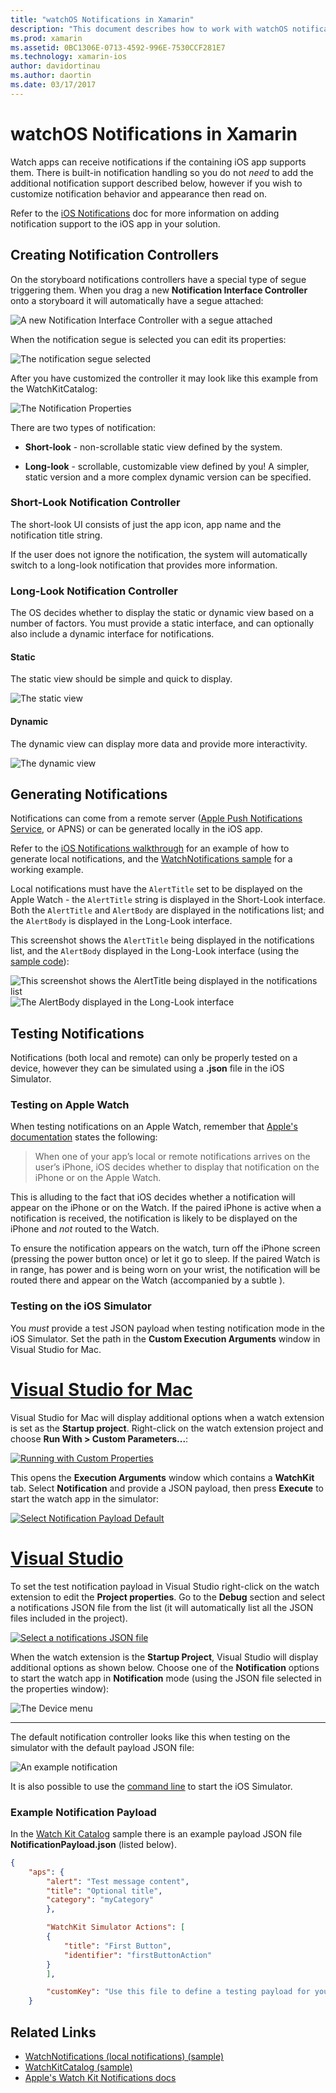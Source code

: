 ```yaml
---
title: "watchOS Notifications in Xamarin"
description: "This document describes how to work with watchOS notifications in Xamarin. It discusses creating notification controllers, generating notifications, and testing notifications."
ms.prod: xamarin
ms.assetid: 0BC1306E-0713-4592-996E-7530CCF281E7
ms.technology: xamarin-ios
author: davidortinau
ms.author: daortin
ms.date: 03/17/2017
---
```


# watchOS Notifications in Xamarin

Watch apps can receive notifications if the containing
  iOS app supports them. There is built-in notification handling
  so you do not *need* to add the additional notification
  support described below, however if you wish to customize
  notification behavior and appearance then read on.

Refer to the [iOS Notifications](~/ios/platform/user-notifications/deprecated/index.md)
  doc for more information on adding notification support
  to the iOS app in your solution.

## Creating Notification Controllers

On the storyboard notifications controllers have a
  special type of segue triggering them. When you drag
  a new **Notification Interface Controller** onto a
  storyboard it will automatically have a segue attached:

![](notifications-images/notification-storyboard1.png "A new Notification Interface Controller with a segue attached")

When the notification segue is selected you can edit
  its properties:

![](notifications-images/notification-storyboard2.png "The notification segue selected")

After you have customized the controller it may look like
  this example from the WatchKitCatalog:

![](notifications-images/notifications-segue.png "The Notification Properties")

There are two types of notification:

- **Short-look** - non-scrollable static view
  defined by the system.

- **Long-look** - scrollable, customizable view
  defined by you! A simpler, static version and
  a more complex dynamic version can be specified.

### Short-Look Notification Controller

The short-look UI consists of just the app icon,
  app name and the notification title string.

If the user does not ignore the notification,
  the system will automatically switch to
  a long-look notification that provides
  more information.

### Long-Look Notification Controller

The OS decides whether to display the static or dynamic
  view based on a number of factors. You must provide
  a static interface, and can optionally also include
  a dynamic interface for notifications.

#### Static

The static view should be simple and quick to display.

![](notifications-images/notification-static.png "The static view")

#### Dynamic

The dynamic view can display more data and provide
  more interactivity.

![](notifications-images/notification-dynamic.png "The dynamic view")

## Generating Notifications

Notifications can come from a remote server ([Apple Push Notifications Service](https://developer.apple.com/library/ios/documentation/NetworkingInternet/Conceptual/RemoteNotificationsPG/Chapters/ApplePushService.html), or APNS)
  or can be generated locally in the iOS app.

Refer to the [iOS Notifications walkthrough](~/ios/platform/user-notifications/deprecated/local-notifications-in-ios-walkthrough.md) for an example of how to generate
  local notifications, and the [WatchNotifications sample](https://docs.microsoft.com/samples/xamarin/ios-samples/watchkit-watchnotifications) for a working example.

Local notifications must have the `AlertTitle` set to be displayed on the Apple Watch -
  the `AlertTitle` string is displayed in the Short-Look interface. Both the `AlertTitle`
  and `AlertBody` are displayed in the notifications list; and the `AlertBody` is displayed
  in the Long-Look interface.

This screenshot shows the `AlertTitle` being displayed in the notifications list, and the
  `AlertBody` displayed in the Long-Look interface (using the [sample code](https://docs.microsoft.com/samples/xamarin/ios-samples/watchkit-watchnotifications)):

![](notifications-images/watch-notificationslist-sml.png "This screenshot shows the AlertTitle being displayed in the notifications list") ![](notifications-images/watch-notificationcontroller-sml.png "The AlertBody displayed in the Long-Look interface")

## Testing Notifications

Notifications (both local and remote) can only be properly tested on a device,
  however they can be simulated using a **.json** file in the iOS Simulator.

### Testing on Apple Watch

When testing notifications on an Apple Watch, remember that [Apple's documentation](https://developer.apple.com/library/ios/documentation/General/Conceptual/WatchKitProgrammingGuide/BasicSupport.html) states the following:

> When one of your app’s local or remote notifications arrives on the user’s iPhone, iOS decides whether to display that notification on the iPhone or on the Apple Watch.

This is alluding to the fact that iOS decides whether a notification will
  appear on the iPhone or on the Watch. If the paired iPhone is active when
  a notification is received, the notification is likely to be displayed on the
  iPhone and *not* routed to the Watch.

To ensure the notification appears on the watch, turn off the iPhone screen
  (pressing the power button once) or let it go to sleep. If the paired Watch
  is in range, has power and is being worn on your wrist, the notification will
  be routed there and appear on the Watch (accompanied by a subtle ).

### Testing on the iOS Simulator

You *must* provide a test JSON payload when
  testing notification mode in the iOS Simulator. Set the path in the
  **Custom Execution Arguments** window in Visual Studio for Mac.

# [Visual Studio for Mac](#tab/macos)

Visual Studio for Mac will display additional options when a
  watch extension is set as the **Startup project**.
  Right-click on the watch extension project and choose
  **Run With > Custom Parameters...**:

[![](notifications-images/runwith-customparams-sml.png "Running with Custom Properties")](notifications-images/runwith-customparams.png#lightbox)

This opens the **Execution Arguments** window which contains a **WatchKit**
  tab. Select **Notification** and provide a JSON
  payload, then press **Execute** to start the watch app in the simulator:

[![](notifications-images/runwith-execargs-sml.png "Select Notification Payload Default")](notifications-images/runwith-execargs.png#lightbox)

# [Visual Studio](#tab/windows)

To set the test notification payload in Visual Studio
  right-click on the watch extension to edit
  the **Project properties**. Go to the **Debug**
  section and select a notifications JSON file from
  the list (it will automatically list all the JSON
  files included in the project).

[![](notifications-images/runwith-execargs-sml-vs.png "Select a notifications JSON file")](notifications-images/runwith-execargs-vs.png#lightbox)

When the watch extension is the **Startup Project**,
  Visual Studio will display additional options
  as shown below. Choose one of the **Notification**
  options to start the watch app in **Notification** mode
  (using the JSON file selected in the properties window):

![](notifications-images/runwith-vs.png "The Device menu")

-----

The default notification controller looks like this
  when testing on the simulator with the default
  payload JSON file:

![](notifications-images/notification-debug-sml.png "An example notification")

It is also possible to use the
  [command line](~/ios/watchos/troubleshooting.md#command_line)
  to start the iOS Simulator.

### Example Notification Payload

In the [Watch Kit Catalog](https://docs.microsoft.com/samples/xamarin/ios-samples/watchos-watchkitcatalog) sample
  there is an example payload JSON file **NotificationPayload.json**
  (listed below).

```json
{
    "aps": {
        "alert": "Test message content",
        "title": "Optional title",
        "category": "myCategory"
        },

        "WatchKit Simulator Actions": [
        {
            "title": "First Button",
            "identifier": "firstButtonAction"
        }
        ],

        "customKey": "Use this file to define a testing payload for your notifications. The aps dictionary specifies the category, alert text and title. The WatchKit Simulator Actions array can provide info for one or more action buttons in addition to the standard Dismiss button. Any other top level keys are custom payload. If you have multiple such JSON files in your project, you'll be able to choose between them in when selecting to debug the notification interface of your Watch App."
    }
```

## Related Links

- [WatchNotifications (local notifications) (sample)](https://docs.microsoft.com/samples/xamarin/ios-samples/watchkit-watchnotifications)
- [WatchKitCatalog (sample)](https://docs.microsoft.com/samples/xamarin/ios-samples/watchos-watchkitcatalog)
- [Apple's Watch Kit Notifications docs](https://developer.apple.com/library/ios/documentation/General/Conceptual/WatchKitProgrammingGuide/BasicSupport.html)
